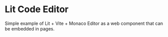 # Lit Code Editor

Simple example of Lit + Vite + Monaco Editor as a web component that can be embedded in pages.
